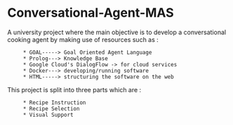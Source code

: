 # Conversational-Agent-MAS
A university project where the main objective is to develop a conversational cooking agent by making use of resources such as :

         * GOAL-----> Goal Oriented Agent Language
         * Prolog---> Knowledge Base
         * Google Cloud's DialogFlow -> for cloud services
         * Docker---> developing/running software
         * HTML-----> structuring the software on the web
This project is split into three parts which are :
        
         * Recipe Instruction
         * Recipe Selection
         * Visual Support
    
